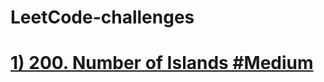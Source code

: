 # LeetCode-challenges
 # [1) 200. Number of Islands    #Medium](https://leetcode.com/problems/number-of-islands/)
